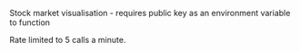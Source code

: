 Stock market visualisation - requires public key as an environment variable to function

Rate limited to 5 calls a minute.